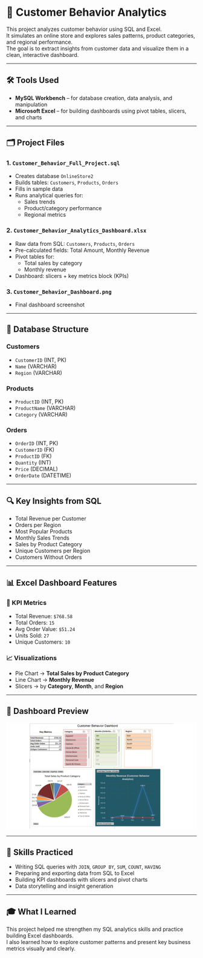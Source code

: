 # 👥 Customer Behavior Analytics

This project analyzes customer behavior using SQL and Excel.  
It simulates an online store and explores sales patterns, product categories, and regional performance.  
The goal is to extract insights from customer data and visualize them in a clean, interactive dashboard.

---

## 🛠 Tools Used
- **MySQL Workbench** – for database creation, data analysis, and manipulation
- **Microsoft Excel** – for building dashboards using pivot tables, slicers, and charts

---

## 🗂 Project Files

### 1. `Customer_Behavior_Full_Project.sql`
- Creates database `OnlineStore2`
- Builds tables: `Customers`, `Products`, `Orders`
- Fills in sample data
- Runs analytical queries for:
  - Sales trends
  - Product/category performance
  - Regional metrics

### 2. `Customer_Behavior_Analytics_Dashboard.xlsx`
- Raw data from SQL: `Customers`, `Products`, `Orders`
- Pre-calculated fields: Total Amount, Monthly Revenue
- Pivot tables for:
  - Total sales by category
  - Monthly revenue
- Dashboard: slicers + key metrics block (KPIs)

### 3. `Customer_Behavior_Dashboard.png`
- Final dashboard screenshot

---

## 🧱 Database Structure

### Customers
- `CustomerID` (INT, PK)  
- `Name` (VARCHAR)  
- `Region` (VARCHAR)

### Products
- `ProductID` (INT, PK)  
- `ProductName` (VARCHAR)  
- `Category` (VARCHAR)

### Orders
- `OrderID` (INT, PK)  
- `CustomerID` (FK)  
- `ProductID` (FK)  
- `Quantity` (INT)  
- `Price` (DECIMAL)  
- `OrderDate` (DATETIME)

---

## 🔍 Key Insights from SQL
- Total Revenue per Customer  
- Orders per Region  
- Most Popular Products  
- Monthly Sales Trends  
- Sales by Product Category  
- Unique Customers per Region  
- Customers Without Orders

---

## 📊 Excel Dashboard Features

### 🔢 KPI Metrics
- Total Revenue: `$768.58`
- Total Orders: `15`
- Avg Order Value: `$51.24`
- Units Sold: `27`
- Unique Customers: `10`

### 📈 Visualizations
- Pie Chart → **Total Sales by Product Category**
- Line Chart → **Monthly Revenue**
- Slicers → by **Category**, **Month**, and **Region**

---

## 📸 Dashboard Preview

![Customer Dashboard](Customer_Behavior_Dashbord.png)

---

## 🧠 Skills Practiced
- Writing SQL queries with `JOIN`, `GROUP BY`, `SUM`, `COUNT`, `HAVING`
- Preparing and exporting data from SQL to Excel
- Building KPI dashboards with slicers and pivot charts
- Data storytelling and insight generation

---

## 🎓 What I Learned

This project helped me strengthen my SQL analytics skills and practice building Excel dashboards.  
I also learned how to explore customer patterns and present key business metrics visually and clearly.
